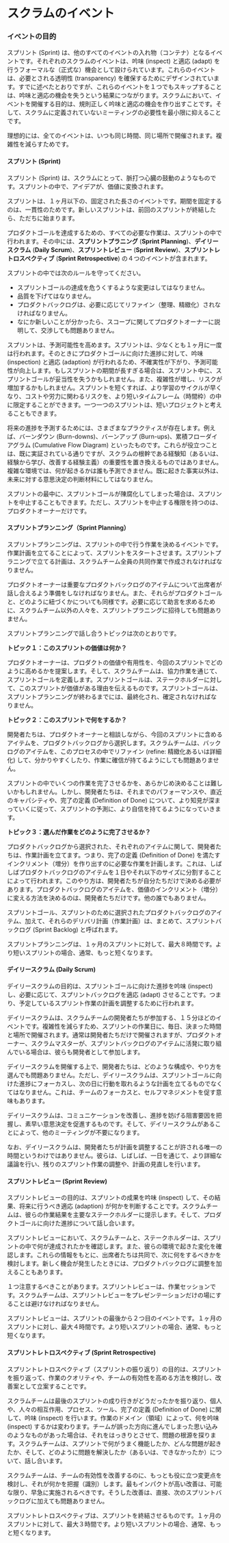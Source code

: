 # スクラムのイベント

### イベントの目的

スプリント (Sprint) は、他のすべてのイベントの入れ物（コンテナ）となるイベントです。それぞれのスクラムのイベントは、吟味 (inspect) と適応 (adapt) を行うフォーマルな（正式な）機会として設けられています。これらのイベントは、必要とされる透明性 (transparency) を確保するためにデザインされています。すでに述べたとおりですが、これらのイベントを１つでもスキップすることは、吟味と適応の機会を失うという結果につながります。スクラムにおいて、イベントを開催する目的は、規則正しく吟味と適応の機会を作り出すことです。そして、スクラムに定義されていないミーティングの必要性を最小限に抑えることです。

理想的には、全てのイベントは、いつも同じ時間、同じ場所で開催されます。複雑性を減らすためです。

#### スプリント (Sprint)

スプリント (Sprint) は、スクラムにとって、脈打つ心臓の鼓動のようなものです。スプリントの中で、アイデアが、価値に変換されます。

スプリントは、１ヶ月以下の、固定された長さのイベントです。期間を固定するのは、一貫性のためです。新しいスプリントは、前回のスプリントが終結したら、ただちに始まります。

プロダクトゴールを達成するための、すべての必要な作業は、スプリントの中で行われます。その中には、**スプリントプラニング** (**Sprint Planning**)、**デイリースクラム** (**Daily Scrum**)、**スプリントレビュー** (**Sprint Review**)、**スプリントレトロスペクティブ** (**Sprint Retrospective**) の４つのイベントが含まれます。

スプリントの中では次のルールを守ってください。

* スプリントゴールの達成を危うくするような変更はしてはなりません。
* 品質を下げてはなりません。
* プロダクトバックログは、必要に応じてリファイン（整理、精緻化）されなければなりません。
* なにか新しいことが分かったら、スコープに関してプロダクトオーナーに説明して、交渉しても問題ありません。

スプリントは、予測可能性を高めます。スプリントは、少なくとも１ヶ月に一度は行われます。そのときにプロダクトゴールに向けた進捗に対して、吟味 (inspection) と適応 (adaption) が行われるため、不確実性が下がり、予測可能性が向上します。もしスプリントの期間が長すぎる場合は、スプリント中に、スプリントゴールが妥当性を失うかもしれません。また、複雑性が増し、リスクが増加するかもしれません。スプリントを短くすれば、より学習のサイクルが早くなり、コストや労力に関わるリスクを、より短いタイムフレーム（時間枠）の中に限定することができます。一つ一つのスプリントは、短いプロジェクトと考えることもできます。

将来の進捗を予測するためには、さまざまなプラクティスが存在します。例えば、バーンダウン (Burn-downs)、バーンアップ (Burn-ups)、累積フローダイアグラム (Cumulative Flow Diagram) といったものです。これらが役立つことは、既に実証されている通りですが、スクラムの根幹である経験知（あるいは、経験から学び、改善する経験主義）の重要性を置き換えるものではありません。複雑な環境では、何が起きるかは誰も予測できません。既に起きた事実以外は、未来に対する意思決定の判断材料にしてはなりません。

スプリントの最中に、スプリントゴールが陳腐化してしまった場合は、スプリントを中止することもできます。ただし、スプリントを中止する権限を持つのは、プロダクトオーナーだけです。

#### スプリントプランニング（Sprint Planning）

スプリントプランニングは、スプリントの中で行う作業を決めるイベントです。作業計画を立てることによって、スプリントをスタートさせます。スプリントプラニングで立てる計画は、スクラムチーム全員の共同作業で作成されなければなりません。

プロダクトオーナーは重要なプロダクトバックログのアイテムについて出席者が話し合えるよう準備をしなければなりません。また、それらがプロダクトゴールと、どのように紐づくかについても同様です。必要に応じて助言を求めるために、スクラムチーム以外の人々を、スプリントプラニングに招待しても問題ありません。

スプリントプランニングで話し合うトピックは次のとおりです。

**トピック１：このスプリントの価値は何か？**

プロダクトオーナーは、プロダクトの価値や有用性を、今回のスプリントでどのように高めるかを提案します。そして、スクラムチームは、協力作業を通じて、スプリントゴールを定義します。スプリントゴールは、ステークホルダーに対して、このスプリントが価値がある理由を伝えるものです。スプリントゴールは、スプリントプランニングが終わるまでには、最終化され、確定されなければなりません。

**トピック２：このスプリントで何をするか？**

開発者たちは、プロダクトオーナーと相談しながら、今回のスプリントに含めるアイテムを、プロダクトバックログから選択します。スクラムチームは、バックログのアイテムを、このプロセスの中でリファイン (refine: 精緻化あるいは詳細化) して、分かりやすくしたり、作業に確信が持てるようにしても問題ありません。

スプリントの中でいくつの作業を完了させるかを、あらかじめ決めることは難しいかもしれません。しかし、開発者たちは、それまでのパフォーマンスや、直近のキャパシティや、完了の定義 (Definition of Done) について、より知見が深まっていくに従って、スプリントの予測に、より自信を持てるようになっていきます。

**トピック３：選んだ作業をどのように完了させるか？**

プロダクトバックログから選択された、それぞれのアイテムに関して、開発者たちは、作業計画を立てます。つまり、完了の定義 (Definition of Done) を満たすインクリメント（増分）を作り出すのに必要な作業を計画します。これは、しばしばプロダクトバックログのアイテムを１日やそれ以下のサイズに分割することによって行われます。このやり方は、開発者たちが自分たちだけで決める必要があります。プロダクトバックログのアイテムを、価値のインクリメント（増分）に変える方法を決めるのは、開発者たちだけです。他の誰でもありません。

スプリントゴール、スプリントのために選択されたプロダクトバックログのアイテム、加えて、それらのデリバリ計画（作業計画）は、まとめて、スプリントバックログ (Sprint Backlog) と呼ばれます。

スプリントプランニングは、１ヶ月のスプリントに対して、最大８時間です。より短いスプリントの場合、通常、もっと短くなります。

#### デイリースクラム (Daily Scrum)

デイリースクラムの目的は、スプリントゴールに向けた進捗を吟味 (inspect) し、必要に応じて、スプリントバックログを適応 (adapt) させることです。つまり、予定しているスプリント作業の計画を調整するために行われます。

デイリースクラムは、スクラムチームの開発者たちが参加する、１５分ほどのイベントです。複雑性を減らすため、スプリントの作業日に、毎日、決まった時間と場所で開催されます。通常は開発者たちだけで開催されますが、プロダクトオーナー、スクラムマスターが、スプリントバックログのアイテムに活発に取り組んでいる場合は、彼らも開発者として参加します。

デイリースクラムを開催する上で、開発者たちは、どのような構成や、やり方を選んでも問題ありません。ただし、デイリースクラムは、スプリントゴールに向けた進捗にフォーカスし、次の日に行動を取れるような計画を立てるものでなくてはなりません。これは、チームのフォーカスと、セルフマネジメントを促す意味もあります。

デイリースクラムは、コミュニケーションを改善し、進捗を妨げる阻害要因を把握し、素早い意思決定を促進するものです。そして、デイリースクラムがあることによって、他のミーティングが不要になります。

なお、デイリースクラムは、開発者たちが計画を調整することが許される唯一の時間というわけではありません。彼らは、しばしば、一日を通じて、より詳細な議論を行い、残りのスプリント作業の調整や、計画の見直しを行います。

#### スプリントレビュー (Sprint Review)

スプリントレビューの目的は、スプリントの成果を吟味 (inspect) して、その結果、将来に行うべき適応 (adaption) が何かを判断することです。スクラムチームは、彼らの作業結果を主要なステークホルダーに提示します。そして、プロダクトゴールに向けた進捗について話し合います。

スプリントレビューにおいて、スクラムチームと、ステークホルダーは、スプリントの中で何が達成されたかを確認します。また、彼らの環境で起きた変化を確認します。これらの情報をもとに、出席者たちは共同で、次に何をするべきかを検討します。新しく機会が発生したときには、プロダクトバックログに調整を加えることもあります。

１つ注意するべきことがあります。スプリントレビューは、作業セッションです。スクラムチームは、スプリントレビューをプレゼンテーションだけの場にすることは避けなければなりません。

スプリントレビューは、スプリントの最後から２つ目のイベントです。１ヶ月のスプリントに対し、最大４時間です。より短いスプリントの場合、通常、もっと短くなります。

#### スプリントレトロスペクティブ (Sprint Retrospective)

スプリントレトロスペクティブ（スプリントの振り返り）の目的は、スプリントを振り返って、作業のクオリティや、チームの有効性を高める方法を検討し、改善案として立案することです。

スクラムチームは最後のスプリントの成り行きがどうだったかを振り返り、個人や、人々の相互作用、プロセス、ツール、完了の定義 (Definition of Done) に関して、吟味 (inspect) を行います。作業のドメイン（領域）によって、何を吟味 (inspect) するかは変わります。チームが誤った方向に進んでしまった思い込みのようなものがあった場合は、それをはっきりとさせて、問題の根源を探ります。スクラムチームは、スプリントで何がうまく機能したか、どんな問題が起きたか、そして、どのように問題を解決したか（あるいは、できなかったか）について、話し合います。

スクラムチームは、チームの有効性を改善するのに、もっとも役に立つ変更点を検討し、それが何かを把握（識別）します。最もインパクトが高い改善は、可能な限り、早急に実施されるべきです。そうした改善は、直接、次のスプリントバックログに加えても問題ありません。

スプリントレトロスペクティブは、スプリントを終結させるものです。１ヶ月のスプリントに対して、最大３時間です。より短いスプリントの場合、通常、もっと短くなります。
